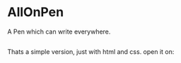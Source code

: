 # AllOnPen
A Pen which can write everywhere.

##
Thats a simple version, just with html and css.
open it on: 
